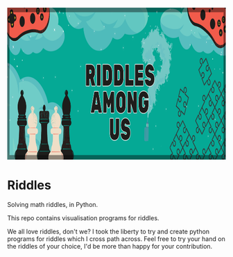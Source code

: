 <p align="center">
    <img src="https://github.com/argishh/Riddles/blob/main/Headers.png" height="350" />
</p>

# Riddles
Solving math riddles, in Python.

This repo contains visualisation programs for riddles.

We all love riddles, don't we? I took the liberty to try and create python programs for riddles which I cross path across.
Feel free to try your hand on the riddles of your choice, I'd be more than happy for your contribution.
